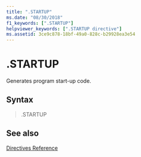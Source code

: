 ```yaml
---
title: ".STARTUP"
ms.date: "08/30/2018"
f1_keywords: [".STARTUP"]
helpviewer_keywords: [".STARTUP directive"]
ms.assetid: 3ce9c878-18bf-49a0-828c-b29928ea3e54
---
```

# .STARTUP

Generates program start-up code.

## Syntax

> .STARTUP

## See also

[Directives Reference](../../assembler/masm/directives-reference.md)<br/>